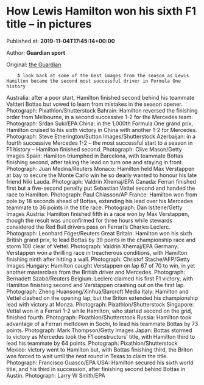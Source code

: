 
# How Lewis Hamilton won his sixth F1 title – in pictures

Published at: **2019-11-04T17:45:14+00:00**

Author: **Guardian sport**

Original: [the Guardian](https://www.theguardian.com/sport/gallery/2019/nov/04/how-lewis-hamilton-won-his-f1-sixth-title-in-pictures)


        A look back at some of the best images from the season as Lewis Hamilton became the second most successful driver in Formula One history
      
Australia: after a poor start, Hamilton finished second behind his teammate Valtteri Bottas but vowed to learn from mistakes in the season opener.
Photograph: Pixathlon/Shutterstock
Bahrain: Hamilton reversed the finishing order from Melbourne, in a second successive 1-2 for the Mercedes team.
Photograph: Srđan Suki/EPA
China: in the 1,000th Formula One grand prix, Hamilton cruised to his sixth victory in China with another 1-2 for Mercedes.
Photograph: Steve Etherington/Sutton Images/Shutterstock
Azerbaijan: in a fourth successive Mercedes 1-2 – the most successful start to a season in F1 history – Hamilton finished second.
Photograph: Clive Mason/Getty Images
Spain: Hamilton triumphed in Barcelona, with teammate Bottas finishing second, after taking the lead on turn one and staying in front.
Photograph: Juan Medina/Reuters
Monaco: Hamilton held Max Verstappen at bay to secure the Monte Carlo win he so dearly wanted to honour his late friend Niki Lauda.
Photograph: Valdrin Xhemaj/EPA
Canada: Ferrari finished first but a five-second penalty put Sebastian Vettel second and handed the race to Hamilton.
Photograph: Paul Chiasson/AP
France: Hamilton won from pole by 18 seconds ahead of Bottas, extending his lead over his Mercedes teammate to 36 points in the title race.
Photograph: Dan Istitene/Getty Images
Austria: Hamilton finished fifth in a race won by Max Verstappen, though the result was unconfirmed for three hours while stewards considered the Red Bull drivers pass on Ferrari’s Charles Leclerc.
Photograph: Leonhard Föger/Reuters
Great Britain: Hamilton won his sixth British grand prix, to lead Bottas by 39 points in the championship race and storm 100 clear of Vettel.
Photograph: Valdrin Xhemaj/EPA
Germany: Verstappen won a thrilling race in treacherous conditions, with Hamilton finishing ninth after hitting a wall.
Photograph: Christof Stache/AFP/Getty Images
Hungary: Hamilton caught Verstappen on lap 67 of 70 to win, in yet another masterclass from the British driver and Mercedes.
Photograph: Bernadett Szabó/Reuters
Belgium: Leclerc claimed his first F1 victory, with Hamilton finishing second and Verstappen crashing out on the first lap.
Photograph: Zheng Huansong/Xinhua/Barcroft Media
Italy: Hamilton and Vettel clashed on the opening lap, but the Briton extended his championship lead with victory at Monza.
Photograph: Pixathlon/Shutterstock
Singapore: Vettel won in a Ferrari 1-2 while Hamilton, who started second on the grid, finished fourth.
Photograph: Pixathlon/Shutterstock
Russia: Hamilton took advantage of a Ferrari meltdown in Sochi, to lead his teammate Bottas by 73 points.
Photograph: Mark Thompson/Getty Images
Japan: Bottas stormed to victory as Mercedes took the F1 constructors’ title, with Hamilton third to lead his teammate by 64 points.
Photograph: Pixathlon/Shutterstock
Mexico: victory went to Hamilton but, with Bottas finishing third, the Briton was forced to wait until the next round in Texas to claim the title.
Photograph: Francisco Guasco/EPA
USA: Hamilton secured his sixth world title, and his third in succession, after finishing second behind Bottas in Austin.
Photograph: Larry W Smith/EPA
